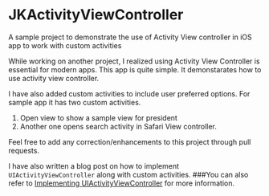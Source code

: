 # JKActivityViewController
A sample project to demonstrate the use of Activity View controller in iOS app to work with custom activities
 
While working on another project, I realized using Activity View Controller is essential for modern apps. This app is quite simple. 
It demonstarates how to use activity view controller. 

I have also added custom activities to include user preferred options. For sample app it has two custom activities.

1. Open view to show a sample view for president
2. Another one opens search activity in Safari View controller.

Feel free to add any correction/enhancements to this project through pull requests.

I have also written a blog post on how to implement `UIActivityViewController` along with custom activities. 
###You can also refer to [Implementing UIActivityViewController](https://jayeshkawli.ghost.io/using-uiactivityviewcontroller-swift/) for more information.
